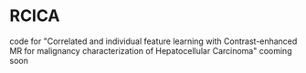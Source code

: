 # RCICA
code for "Correlated and individual feature learning with Contrast-enhanced MR for malignancy characterization of Hepatocellular Carcinoma"
cooming soon
